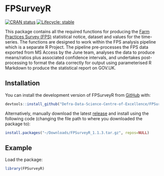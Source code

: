 
<!-- README.md is generated from README.Rmd. Please edit that file -->

# FPSurveyR

<!-- badges: start -->

[![CRAN
status](https://www.r-pkg.org/badges/version/FPSurveyR)](https://CRAN.R-project.org/package=FPSurveyR)
[![Lifecycle:
stable](https://img.shields.io/badge/lifecycle-stable-brightgreen.svg)](https://lifecycle.r-lib.org/articles/stages.html#stable)

<!-- badges: end -->

This package contains all the required functions for producing the [Farm
Practices Survey
(FPS)](https://www.gov.uk/government/collections/farm-practices-survey)
statistical notice, dataset and values for the time-series. The
functions are designed to work within the FPS analysis pipeline which is
a separate R Project. The pipeline pre-processes the FPS data exported
from MS Access by the June team, analyses the data to produce
means/ratios plus associated confidence intervals, and undertakes
post-processing to format the data correctly for output using
parameterised R Markdown to produce the statistical report on GOV.UK.

## Installation

You can install the development version of FPSurveyR from
[GitHub](https://github.com/) with:

``` r
devtools::install_github("Defra-Data-Science-Centre-of-Excellence/FPSurveyR")
```

Alternatively, manually download the latest
[release](https://github.com/Defra-Data-Science-Centre-of-Excellence/FPSurveyR/releases/tag/v1.1.3)
and install using the following code (changing the file path to where
you downloaded the package to):

``` r
install.packages("~/Downloads/FPSurveyR_1.1.3.tar.gz", repos=NULL)
```

## Example

Load the package:

``` r
library(FPSurveyR)
```
